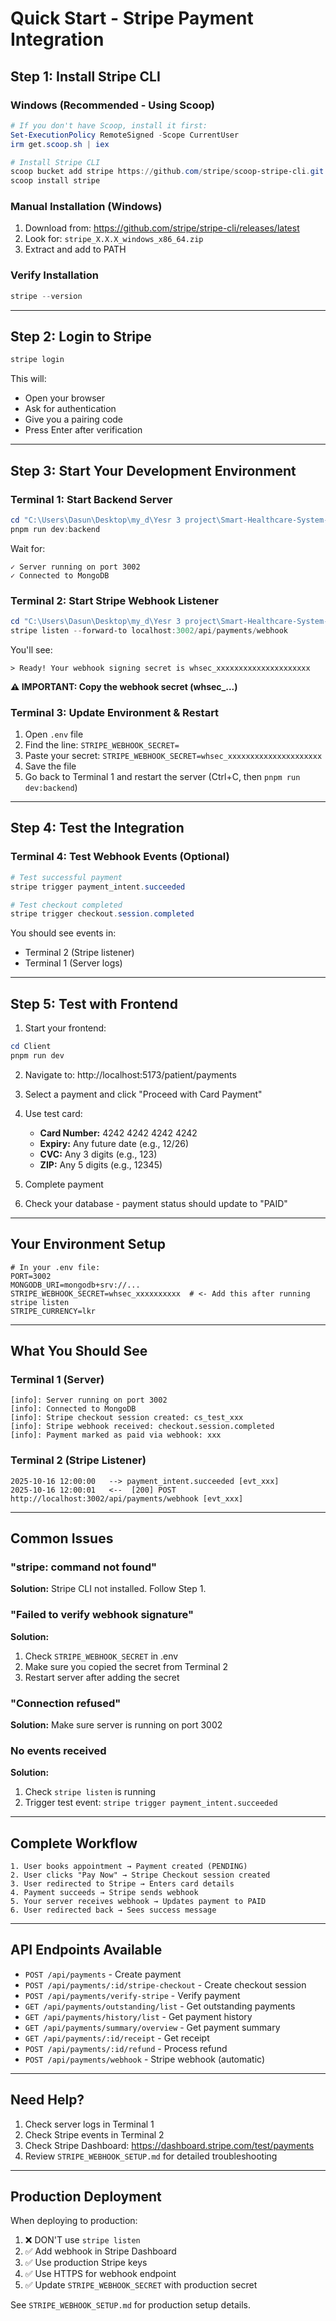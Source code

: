 # Quick Start - Stripe Payment Integration

## Step 1: Install Stripe CLI

### Windows (Recommended - Using Scoop)

```powershell
# If you don't have Scoop, install it first:
Set-ExecutionPolicy RemoteSigned -Scope CurrentUser
irm get.scoop.sh | iex

# Install Stripe CLI
scoop bucket add stripe https://github.com/stripe/scoop-stripe-cli.git
scoop install stripe
```

### Manual Installation (Windows)

1. Download from: https://github.com/stripe/stripe-cli/releases/latest
2. Look for: `stripe_X.X.X_windows_x86_64.zip`
3. Extract and add to PATH

### Verify Installation

```powershell
stripe --version
```

---

## Step 2: Login to Stripe

```powershell
stripe login
```

This will:

- Open your browser
- Ask for authentication
- Give you a pairing code
- Press Enter after verification

---

## Step 3: Start Your Development Environment

### Terminal 1: Start Backend Server

```powershell
cd "C:\Users\Dasun\Desktop\my_d\Yesr 3 project\Smart-Healthcare-System-for-Urban-Hospitals"
pnpm run dev:backend
```

Wait for:

```
✓ Server running on port 3002
✓ Connected to MongoDB
```

### Terminal 2: Start Stripe Webhook Listener

```powershell
cd "C:\Users\Dasun\Desktop\my_d\Yesr 3 project\Smart-Healthcare-System-for-Urban-Hospitals"
stripe listen --forward-to localhost:3002/api/payments/webhook
```

You'll see:

```
> Ready! Your webhook signing secret is whsec_xxxxxxxxxxxxxxxxxxxxx
```

**⚠️ IMPORTANT: Copy the webhook secret (whsec\_...)**

### Terminal 3: Update Environment & Restart

1. Open `.env` file
2. Find the line: `STRIPE_WEBHOOK_SECRET=`
3. Paste your secret: `STRIPE_WEBHOOK_SECRET=whsec_xxxxxxxxxxxxxxxxxxxxx`
4. Save the file
5. Go back to Terminal 1 and restart the server (Ctrl+C, then `pnpm run dev:backend`)

---

## Step 4: Test the Integration

### Terminal 4: Test Webhook Events (Optional)

```powershell
# Test successful payment
stripe trigger payment_intent.succeeded

# Test checkout completed
stripe trigger checkout.session.completed
```

You should see events in:

- Terminal 2 (Stripe listener)
- Terminal 1 (Server logs)

---

## Step 5: Test with Frontend

1. Start your frontend:

```powershell
cd Client
pnpm run dev
```

2. Navigate to: http://localhost:5173/patient/payments

3. Select a payment and click "Proceed with Card Payment"

4. Use test card:

   - **Card Number:** 4242 4242 4242 4242
   - **Expiry:** Any future date (e.g., 12/26)
   - **CVC:** Any 3 digits (e.g., 123)
   - **ZIP:** Any 5 digits (e.g., 12345)

5. Complete payment

6. Check your database - payment status should update to "PAID"

---

## Your Environment Setup

```env
# In your .env file:
PORT=3002
MONGODB_URI=mongodb+srv://...
STRIPE_WEBHOOK_SECRET=whsec_xxxxxxxxxx  # <- Add this after running stripe listen
STRIPE_CURRENCY=lkr
```

---

## What You Should See

### Terminal 1 (Server)

```
[info]: Server running on port 3002
[info]: Connected to MongoDB
[info]: Stripe checkout session created: cs_test_xxx
[info]: Stripe webhook received: checkout.session.completed
[info]: Payment marked as paid via webhook: xxx
```

### Terminal 2 (Stripe Listener)

```
2025-10-16 12:00:00   --> payment_intent.succeeded [evt_xxx]
2025-10-16 12:00:01   <--  [200] POST http://localhost:3002/api/payments/webhook [evt_xxx]
```

---

## Common Issues

### "stripe: command not found"

**Solution:** Stripe CLI not installed. Follow Step 1.

### "Failed to verify webhook signature"

**Solution:**

1. Check `STRIPE_WEBHOOK_SECRET` in .env
2. Make sure you copied the secret from Terminal 2
3. Restart server after adding the secret

### "Connection refused"

**Solution:** Make sure server is running on port 3002

### No events received

**Solution:**

1. Check `stripe listen` is running
2. Trigger test event: `stripe trigger payment_intent.succeeded`

---

## Complete Workflow

```
1. User books appointment → Payment created (PENDING)
2. User clicks "Pay Now" → Stripe Checkout session created
3. User redirected to Stripe → Enters card details
4. Payment succeeds → Stripe sends webhook
5. Your server receives webhook → Updates payment to PAID
6. User redirected back → Sees success message
```

---

## API Endpoints Available

- `POST /api/payments` - Create payment
- `POST /api/payments/:id/stripe-checkout` - Create checkout session
- `POST /api/payments/verify-stripe` - Verify payment
- `GET /api/payments/outstanding/list` - Get outstanding payments
- `GET /api/payments/history/list` - Get payment history
- `GET /api/payments/summary/overview` - Get payment summary
- `GET /api/payments/:id/receipt` - Get receipt
- `POST /api/payments/:id/refund` - Process refund
- `POST /api/payments/webhook` - Stripe webhook (automatic)

---

## Need Help?

1. Check server logs in Terminal 1
2. Check Stripe events in Terminal 2
3. Check Stripe Dashboard: https://dashboard.stripe.com/test/payments
4. Review `STRIPE_WEBHOOK_SETUP.md` for detailed troubleshooting

---

## Production Deployment

When deploying to production:

1. ❌ DON'T use `stripe listen`
2. ✅ Add webhook in Stripe Dashboard
3. ✅ Use production Stripe keys
4. ✅ Use HTTPS for webhook endpoint
5. ✅ Update `STRIPE_WEBHOOK_SECRET` with production secret

See `STRIPE_WEBHOOK_SETUP.md` for production setup details.
